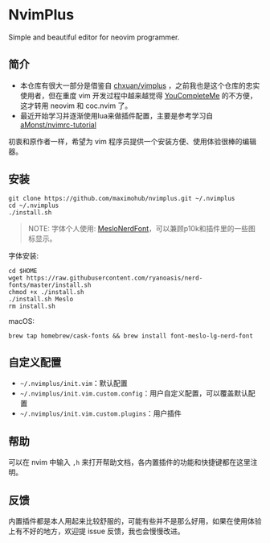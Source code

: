 # NvimPlus

Simple and beautiful editor for neovim programmer.

## 简介

- 本仓库有很大一部分是借鉴自 [chxuan/vimplus](https://github.com/chxuan/vimplus) ，之前我也是这个仓库的忠实使用者，但在重度 vim 开发过程中越来越觉得 [YouCompleteMe](https://github.com/ycm-core/YouCompleteMe) 的不方便，这才转用 neovim 和 coc.nvim 了。
- 最近开始学习并逐渐使用lua来做插件配置，主要是参考学习自 [aMonst/nvimrc-tutorial](https://github.com/aMonst/nvimrc-tutorial/tree/main)

初衷和原作者一样，希望为 vim 程序员提供一个安装方便、使用体验很棒的编辑器。

## 安装

```shell
git clone https://github.com/maximohub/nvimplus.git ~/.nvimplus
cd ~/.nvimplus
./install.sh
```

> NOTE: 字体个人使用: [MesloNerdFont](https://github.com/ryanoasis/nerd-fonts/tree/master/patched-fonts/Meslo/M)，可以兼顾p10k和插件里的一些图标显示。

字体安装:

```shell
cd $HOME
wget https://raw.githubusercontent.com/ryanoasis/nerd-fonts/master/install.sh
chmod +x ./install.sh
./install.sh Meslo
rm install.sh
```

macOS:

```shell
brew tap homebrew/cask-fonts && brew install font-meslo-lg-nerd-font
```

## 自定义配置

- `~/.nvimplus/init.vim`：默认配置
- `~/.nvimplus/init.vim.custom.config`：用户自定义配置，可以覆盖默认配置
- `~/.nvimplus/init.vim.custom.plugins`：用户插件

## 帮助

可以在 nvim 中输入 `,h` 来打开帮助文档，各内置插件的功能和快捷键都在这里注明。

## 反馈

内置插件都是本人用起来比较舒服的，可能有些并不是那么好用，如果在使用体验上有不好的地方，欢迎提 issue 反馈，我也会慢慢改进。

